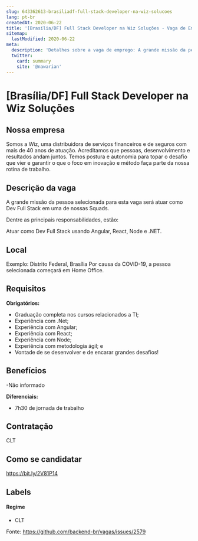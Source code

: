 ```yaml
---
slug: 643362613-brasiliadf-full-stack-developer-na-wiz-solucoes
lang: pt-br
createdAt: 2020-06-22
title: '[Brasília/DF] Full Stack Developer na Wiz Soluções - Vaga de Emprego'
sitemap:
  lastModified: 2020-06-22
meta:
  description: 'Detalhes sobre a vaga de emprego: A grande missão da pessoa selecionada para esta vaga será atuar como Dev Full Stack em uma de nossas Squads.  Dentre as principais responsabilidades, estão:  Atuar como Dev Full Stack usando Angular, React, Node e .NET.'
  twitter:
    card: summary
    site: '@nawarian'
---
```


# [Brasília/DF] Full Stack Developer na Wiz Soluções

<!-- 
==================================================
POR FAVOR, SÓ POSTE SE A VAGA FOR PARA FRONT-END!

Não faça distinção de gênero no título da vaga.

Use: "Front-End Developer" ao invés de 
"Desenvolvedor Front-End" \o/

Exemplo: `[São Paulo] Front-End Developer na NOME DA EMPRESA`
==================================================
-->

## Nossa empresa

Somos a Wiz, uma distribuidora de serviços financeiros e de seguros com mais de 40 anos de atuação. Acreditamos que pessoas, desenvolvimento e resultados andam juntos. Temos postura e autonomia para topar o desafio que vier e garantir o que o foco em inovação e método faça parte da nossa rotina de trabalho. 

## Descrição da vaga

A grande missão da pessoa selecionada para esta vaga será atuar como Dev Full Stack em uma de nossas Squads. 
 
Dentre as principais responsabilidades, estão: 
 
Atuar como Dev Full Stack usando Angular, React, Node e .NET. 

## Local

Exemplo: Distrito Federal, Brasília
Por causa da COVID-19, a pessoa selecionada começará em Home Office. 

## Requisitos

**Obrigatórios:**
- Graduação completa nos cursos relacionados a TI; 
- Experiência com .Net; 
- Experiência com Angular; 
- Experiência com React; 
- Experiência com Node; 
- Experiência com metodologia ágil; e 
- Vontade de se desenvolver e de encarar grandes desafios! 

## Benefícios

-Não informado

**Diferenciais:**
- 7h30 de jornada de trabalho

## Contratação

CLT

## Como se candidatar

https://bit.ly/2V81P14

## Labels
<!-- retire os labels que não fazem sentido à vaga -->

#### Regime
- CLT


Fonte: https://github.com/backend-br/vagas/issues/2579